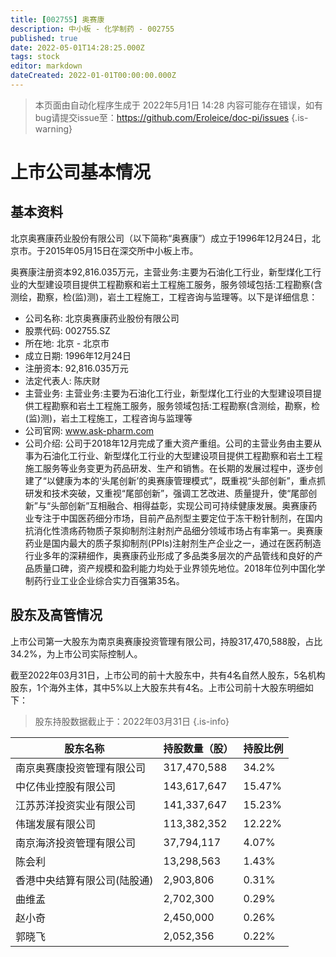 ```yaml
---
title: [002755] 奥赛康
description: 中小板 - 化学制药 - 002755
published: true
date: 2022-05-01T14:28:25.000Z
tags: stock
editor: markdown
dateCreated: 2022-01-01T00:00:00.000Z
---
```


> 本页面由自动化程序生成于 2022年5月1日 14:28
> 内容可能存在错误，如有bug请提交issue至：https://github.com/Eroleice/doc-pi/issues
{.is-warning}

# 上市公司基本情况

## 基本资料

北京奥赛康药业股份有限公司（以下简称“奥赛康”）成立于1996年12月24日，北京市。于2015年05月15日在深交所中小板上市。

奥赛康注册资本92,816.035万元，主营业务:主要为石油化工行业，新型煤化工行业的大型建设项目提供工程勘察和岩土工程施工服务，服务领域包括:工程勘察(含测绘，勘察，检(监)测)，岩土工程施工，工程咨询与监理等。以下是详细信息：

- 公司名称: 北京奥赛康药业股份有限公司
- 股票代码: 002755.SZ
- 所在地: 北京 - 北京市
- 成立日期: 1996年12月24日
- 注册资本: 92,816.035万元
- 法定代表人: 陈庆财
- 主营业务: 主营业务:主要为石油化工行业，新型煤化工行业的大型建设项目提供工程勘察和岩土工程施工服务，服务领域包括:工程勘察(含测绘，勘察，检(监)测)，岩土工程施工，工程咨询与监理等
- 公司官网: www.ask-pharm.com
- 公司介绍: 公司于2018年12月完成了重大资产重组。公司的主营业务由主要从事为石油化工行业、新型煤化工行业的大型建设项目提供工程勘察和岩土工程施工服务等业务变更为药品研发、生产和销售。在长期的发展过程中，逐步创建了“以健康为本的‘头尾创新’的奥赛康管理模式”，既重视“头部创新”，重点抓研发和技术突破，又重视“尾部创新”，强调工艺改进、质量提升，使“尾部创新”与“头部创新”互相融合、相得益彰，实现公司可持续健康发展。奥赛康药业专注于中国医药细分市场，目前产品剂型主要定位于冻干粉针制剂，在国内抗消化性溃疡药物质子泵抑制剂注射剂产品细分领域市场占有率第一。奥赛康药业是国内最大的质子泵抑制剂(PPIs)注射剂生产企业之一，通过在医药制造行业多年的深耕细作，奥赛康药业形成了多品类多层次的产品管线和良好的产品质量口碑，资产规模和盈利能力均处于业界领先地位。2018年位列中国化学制药行业工业企业综合实力百强第35名。


## 股东及高管情况

上市公司第一大股东为南京奥赛康投资管理有限公司，持股317,470,588股，占比34.2%，为上市公司实际控制人。

截至2022年03月31日，上市公司的前十大股东中，共有4名自然人股东，5名机构股东，1个海外主体，其中5%以上大股东共有4名。上市公司前十大股东明细如下：

> 股东持股数据截止于：2022年03月31日
{.is-info}

| 股东名称 | 持股数量（股） | 持股比例 |
| --- | --- | --- |
| 南京奥赛康投资管理有限公司 | 317,470,588 | 34.2% |
| 中亿伟业控股有限公司 | 143,617,647 | 15.47% |
| 江苏苏洋投资实业有限公司 | 141,337,647 | 15.23% |
| 伟瑞发展有限公司 | 113,382,352 | 12.22% |
| 南京海济投资管理有限公司 | 37,794,117 | 4.07% |
| 陈会利 | 13,298,563 | 1.43% |
| 香港中央结算有限公司(陆股通) | 2,903,806 | 0.31% |
| 曲维孟 | 2,702,300 | 0.29% |
| 赵小奇 | 2,450,000 | 0.26% |
| 郭晓飞 | 2,052,356 | 0.22% |




